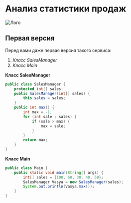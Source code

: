 # Анализ статистики продаж

![Лого](https://it-24.pro/wp-content/uploads/2019/11/Marketing.png)

## Первая версия

Перед вами даже первая версия такого сервиса:

1. *Класс SalesManager*
1. *Kласс Main*

**Класс SalesManager**

```java
public class SalesManager {
    protected int[] sales;
    public SalesManager(int[] sales) {
        this.sales = sales;
    }
    public int max() {
        int max = -1;
        for (int sale : sales) {
            if (sale > max) {
                max = sale;
            }
        }
        return max;
    }
}
```
**Класс Main**
```java
public class Main {
    public static void main(String[] args) {
        int[] sales = {100, 60, 30, 40, 50};
        SalesManager Vasya = new SalesManager(sales);
        System.out.println(Vasya.max());
    }
}
```